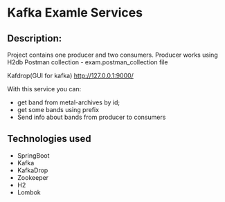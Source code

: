 # Kafka Examle Services

Description:
-
Project contains one producer and two consumers.
Producer works using H2db
Postman collection - exam.postman_collection file

Kafdrop(GUI for kafka) http://127.0.0.1:9000/

With this service you can:
- get band from metal-archives by id;
- get some bands using prefix
- Send info about bands from producer to consumers

## Technologies used
- SpringBoot
- Kafka
- KafkaDrop
- Zookeeper
- H2
- Lombok
